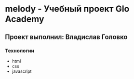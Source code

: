 # melody - Учебный проект Glo Academy 
## Проект выполнил: Владислав Головко

### Технологии
- html
- css
- javascript
